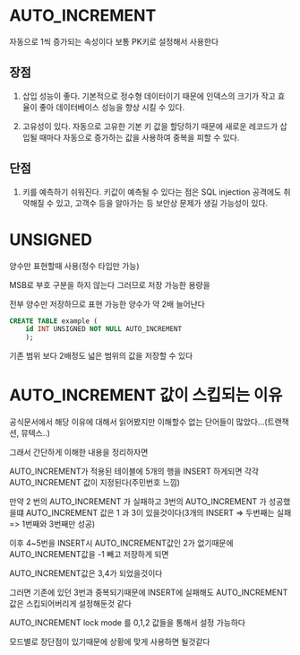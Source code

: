 # AUTO_INCREMENT

자동으로 1씩 증가되는 속성이다
보통 PK키로 설정해서 사용한다

## 장점

1. 삽입 성능이 좋다. 기본적으로 정수형 데이터이기 때문에 인덱스의 크기가 작고 효율이 좋아 데이터베이스 성능을 향상 시킬 수 있다.

2. 고유성이 있다. 자동으로 고유한 기본 키 값을 할당하기 때문에 새로운 레코드가 삽입될 때마다 자동으로 증가하는 값을 사용하여 중복을 피할 수 있다.

## 단점

1. 키를 예측하기 쉬워진다. 키값이 예측될 수 있다는 점은 SQL injection 공격에도 취약해질 수 있고, 고객수 등을 알아가는 등 보안상 문제가 생길 가능성이 있다.

# UNSIGNED

양수만 표현할때 사용(정수 타입만 가능)

MSB로 부호 구분을 하지 않는다 그러므로 저장 가능한 용량을

전부 양수만 저장하므로 표현 가능한 양수가 약 2배 늘어난다

```sql
CREATE TABLE example (
    id INT UNSIGNED NOT NULL AUTO_INCREMENT
    );
```

기존 범위 보다 2배정도 넓은 범위의 값을 저장할 수 있다

# AUTO_INCREMENT 값이 스킵되는 이유

공식문서에서 해당 이유에 대해서 읽어봤지만 이해할수 없는 단어들이 많았다...(트랜잭션, 뮤텍스..)

그래서 간단하게 이해한 내용을 정리하자면

AUTO_INCREMENT가 적용된 테이블에 5개의 행을 INSERT 하게되면 각각 AUTO_INCREMENT 값이 지정된다(주민번호 느낌)

만약 2 번의 AUTO_INCREMENT 가 실패하고 3번의 AUTO_INCREMENT 가 성공했을떄 AUTO_INCREMENT 값은 1 과 3이 있을것이다(3개의 INSERT => 두번째는 실패 => 1번째와 3번째만 성공)

이후 4~5번을 INSERT시 AUTO_INCREMENT값인 2가 없기때문에 AUTO_INCREMENT값을 -1 빼고 저장하게 되면

AUTO_INCREMENT값은 3,4가 되었을것이다

그러면 기존에 있던 3번과 중복되기때문에 INSERT에 실패해도 AUTO_INCREMENT값은 스킵되어버리게 설정해둔것 같다

AUTO_INCREMENT lock mode 를 0,1,2 값들을 통해서 설정 가능하다

모드별로 장단점이 있기때문에 상황에 맞게 사용하면 될것같다
